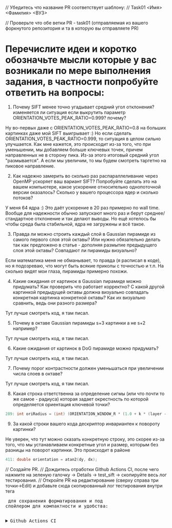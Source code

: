 // Убедитесь что название PR соответствует шаблону:
// Task01 <Имя> <Фамилия> <ВУЗ>

// Проверьте что обе ветки PR - task01 (отправляемая из вашего форкнутого репозитория и та в которую вы отправляете PR)

# Перечислите идеи и коротко обозначьте мысли которые у вас возникали по мере выполнения задания, в частности попробуйте ответить на вопросы:

1) Почему SIFT менее точно угадывает средний угол отклонения? изменяется ли ситуация если выкрутить параметр ORIENTATION_VOTES_PEAK_RATIO=0.999? почему?

Ну во-первых даже с ORIENTATION_VOTES_PEAK_RATIO=0.8 на больших картинках даже мой SIFT выигрывает :) 
Но если сделать ORIENTATION_VOTES_PEAK_RATIO=0.999, то ситуация в целом сильно улучшается. Как мне кажется, это происходит из-за того, что при уменьшении, мы добавляем больше ключевых точек, причем направленных не в сторону пика. Из-за этого итоговый средний угол "размывается". А если мы увеличим, то мы будем смотреть таргетно на пиковое направление.

2) Как надежно замерить во сколько раз распараллеливание через OpenMP ускоряет ваш вариант SIFT? Попробуйте сделать это на вашем компьютере, какое ускорение относительно однопоточной версии оказалось? Сколько у вашего процессора ядер и сколько потоков?

У меня 64 ядра :) Это даёт ускорение в 20 раз примерно по wall time. Вообще для надежности обычно запускают много раз и берут среднее/стандартное отклонение и так делают выводы. Но ещё хотелось бы чтобы среда была стабильной, ядра не загружены и всё такое.

3) Правда ли можно строить каждый слой в Gaussian пирамиде из самого первого слоя этой октавы? Или нужно обязательно делать так как предложено в статье - дополняя размытие предыдущего слоя этой октавы? Совпадают ли пирамиды визуально?

Если математика меня не обманывает, то правда (я расписал в коде), но я подозреваю, что могут быть всякие приколы с точностью и т.п. На сколько видят мои глаза, пирамиды примерно похожи.

4) Какие ожидания от картинок в Gaussian пирамиде можно придумать? Как проверить что работает корректно? С какой другой картинкой предыдущей октавы должна визуально совпадать конкретная картинка конкретной октавы? Как их визуально сравнить, ведь они разного размера?

Тут лучше смотреть код, я там писал. 

5) Почему в октаве Gaussian пирамиды s+3 картинки а не s+2 например?

Тут лучше смотреть код, я там писал. 

6) Какие ожидания от картинок в DoG пирамиде можно придумать?

Тут лучше смотреть код, я там писал. 

7) Почему порог контрастности должен уменьшаться при увеличении числа слоев в октаве?

Тут лучше смотреть код, я там писал. 

8) Какая строка ответственна за определение сигмы (или что почти то же самое - радиуса) которая задает окрестность по которой определяется ориентация ключевой точки?

```c++
289: int oriRadius = (int) (ORIENTATION_WINDOW_R * (1.0 + k * (layer - 1)));
```

9) За какой строки вашего кода дескриптор инвариантен к повороту картинки?

Не уверен, что тут можно сказать конкретную строку, это скорее из-за того, что мы устанавливаем конкретные угол и размер, которым без разницы на поворот картинки. Это происходит в районе 

```c++
411: double orientation = atan2(dy, dx);
```

// Создайте PR.
// Дождитесь отработки Github Actions CI, после чего нажмите на зеленую галочку -> Details -> test_sift -> скопируйте весь лог тестирования.
// Откройте PR на редактирование (сверху справа три точки->Edit) и добавьте сюда скопированный лог тестирования внутри тега <pre> для сохранения форматирования и под спойлером для компактности и удобства:

<details><summary>Github Actions CI</summary><p>

<pre>
</pre>

</p></details>
